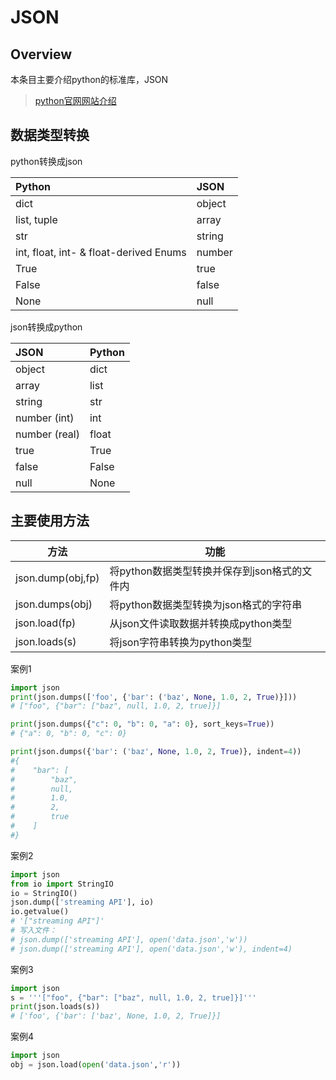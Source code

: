 # JSON

## Overview

本条目主要介绍python的标准库，JSON

> [python官网网站介绍](https://docs.python.org/3/library/json.html)

## 数据类型转换

python转换成json

| Python                                 | JSON   |
| :------------------------------------- | :----- |
| dict                                   | object |
| list, tuple                            | array  |
| str                                    | string |
| int, float, int- & float-derived Enums | number |
| True                                   | true   |
| False                                  | false  |
| None                                   | null   |

json转换成python

| JSON          | Python |
| :------------ | :----- |
| object        | dict   |
| array         | list   |
| string        | str    |
| number (int)  | int    |
| number (real) | float  |
| true          | True   |
| false         | False  |
| null          | None   |

## 主要使用方法

| 方法              | 功能                                         |
| ----------------- | -------------------------------------------- |
| json.dump(obj,fp) | 将python数据类型转换并保存到json格式的文件内 |
| json.dumps(obj)   | 将python数据类型转换为json格式的字符串       |
| json.load(fp)     | 从json文件读取数据并转换成python类型         |
| json.loads(s)     | 将json字符串转换为python类型                 |

案例1

```python
import json
print(json.dumps(['foo', {'bar': ('baz', None, 1.0, 2, True)}]))
# ["foo", {"bar": ["baz", null, 1.0, 2, true]}]

print(json.dumps({"c": 0, "b": 0, "a": 0}, sort_keys=True))
# {"a": 0, "b": 0, "c": 0}

print(json.dumps({'bar': ('baz', None, 1.0, 2, True)}, indent=4))
#{
#    "bar": [
#        "baz",
#        null,
#        1.0,
#        2,
#        true
#    ]
#}
```

案例2

```python
import json
from io import StringIO
io = StringIO()
json.dump(['streaming API'], io)
io.getvalue()
# '["streaming API"]'
# 写入文件：
# json.dump(['streaming API'], open('data.json','w'))
# json.dump(['streaming API'], open('data.json','w'), indent=4)
```

案例3

```python
import json
s = '''["foo", {"bar": ["baz", null, 1.0, 2, true]}]'''
print(json.loads(s))
# ['foo', {'bar': ['baz', None, 1.0, 2, True]}]
```

案例4

```python
import json
obj = json.load(open('data.json','r'))
```